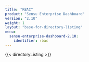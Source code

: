 ```yaml
---
title: "RBAC"
product: "Sensu Enterprise Dashboard"
version: "2.10"
weight: 1
layout: "base-for-directory-listing"
menu:
  sensu-enterprise-dashboard-2.10:
    identifier: rbac
---
```


{{< directoryListing >}}
